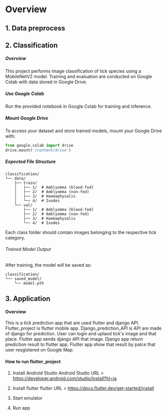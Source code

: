 # Overview

## 1. Data preprocess

## 2. Classification

##### Overview

This project performs image classification of tick species using a MobileNetV2 model. Training and evaluation are conducted on Google Colab with data stored in Google Drive.

##### Use Google Colab

Run the provided notebook in Google Colab for training and inference.

##### Mount Google Drive

To access your dataset and store trained models, mount your Google Drive with:

```python
from google.colab import drive
drive.mount('/content/drive')
```

##### Expected File Structure

```
classification/
└── data/
    ├── train/
    │   ├── 1/  # Amblyomma (blood-fed)
    │   ├── 2/  # Amblyomma (non-fed)
    │   ├── 3/  # Haemaphysalis
    │   └── 4/  # Ixodes
    └── val/
        ├── 1/  # Amblyomma (blood-fed)
        ├── 2/  # Amblyomma (non-fed)
        ├── 3/  # Haemaphysalis
        └── 4/  # Ixodes
```

Each class folder should contain images belonging to the respective tick category.

###### Trained Model Output

After training, the model will be saved as:

```
classification/
└── saved_model/
    └── model.pth
```

## 3. Application

#### Overview

This is a tick prediction app that are used flutter and django API. Flutter_project is flutter mobile app. Django_prediction_API is API are made of django for prediction. User can login and uplaod tick's image and that place. Flutter app sends django API that image. Django app return prediction result to flutter app. Flutter app show that result by palce that user resgistered on Google Map.

#### How to run flutter_project

1. Install Android Studio
   Android Studio URL > https://developer.android.com/studio/install?hl=ja

2. Install flutter
   flutter URL > https://docs.flutter.dev/get-started/install

3. Start emulator

4. Run app

